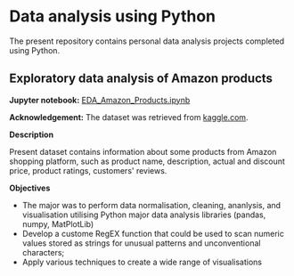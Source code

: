 # Data analysis using Python
The present repository contains personal data analysis projects completed using Python.

## Exploratory data analysis of Amazon products
**Jupyter notebook:** [EDA_Amazon_Products.ipynb](https://github.com/SergeyTheGuy/Data_Analyst_Portfolio/blob/5697a19c7805596f36cc4545675ac4737e7a0810/Python_projects/EDA_Amazon_Products.ipynb)

**Acknowledgement:** The dataset was retrieved from [kaggle.com](https://www.kaggle.com/datasets/karkavelrajaj/amazon-sales-dataset).

**Description**

Present dataset contains information about some products from Amazon shopping platform, such as product name, description, actual and discount price, product ratings, customers' reviews.

**Objectives**
* The major was to perform data normalisation, cleaning, ananlysis, and visualisation utilising Python major data analysis libraries (pandas, numpy, MatPlotLib) 
* Develop a custome RegEX function that could be used to scan numeric values stored as strings for unusual patterns and unconventional characters;
* Apply various techniques to create a wide range of visualisations

